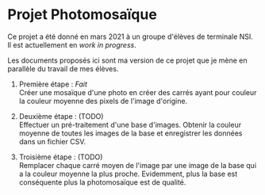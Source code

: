 # Projet Photomosaïque

Ce projet a été donné en mars 2021 à un groupe d'élèves de terminale NSI.
Il est actuellement en *work in progress*.

Les documents proposés ici sont ma version de ce projet que je mène en parallèle du travail de mes élèves.

1. Première étape : *Fait* <br />
Créer une mosaïque d'une photo en créer des carrés ayant pour couleur la couleur moyenne des pixels de l'image d'origine.

2. Deuxième étape : (TODO) <br />
Effectuer un pré-traitement d'une base d'images.
Obtenir la couleur moyenne de toutes les images de la base et enregistrer les données dans un fichier CSV.

3. Troisième étape : (TODO) <br />
Remplacer chaque carré moyen de l'image par une image de la base qui a la couleur moyenne la plus proche.
Evidemment, plus la base est conséquente plus la photomosaïque est de qualité.
